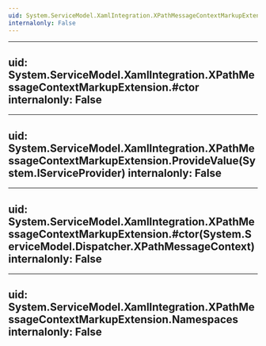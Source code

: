 ```yaml
---
uid: System.ServiceModel.XamlIntegration.XPathMessageContextMarkupExtension
internalonly: False
---
```


---
uid: System.ServiceModel.XamlIntegration.XPathMessageContextMarkupExtension.#ctor
internalonly: False
---

---
uid: System.ServiceModel.XamlIntegration.XPathMessageContextMarkupExtension.ProvideValue(System.IServiceProvider)
internalonly: False
---

---
uid: System.ServiceModel.XamlIntegration.XPathMessageContextMarkupExtension.#ctor(System.ServiceModel.Dispatcher.XPathMessageContext)
internalonly: False
---

---
uid: System.ServiceModel.XamlIntegration.XPathMessageContextMarkupExtension.Namespaces
internalonly: False
---
